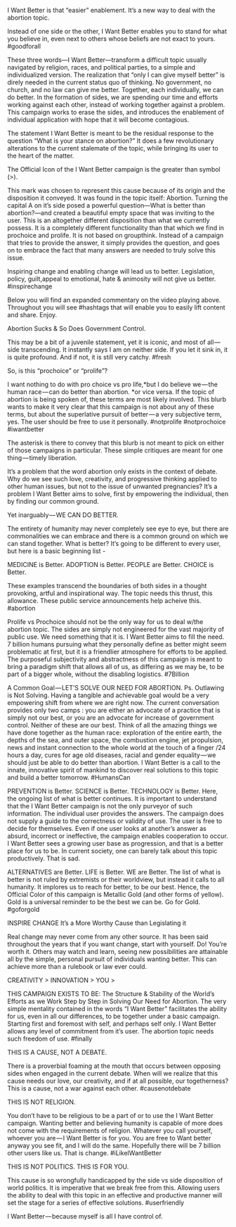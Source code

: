 
I Want Better is that “easier” enablement. It’s a new way to deal with the abortion topic. 

Instead of one side or the other, I Want Better enables you to stand for what you believe in, even next to others whose beliefs are not exact to yours. #goodforall

These three words—I Want Better—transform a difficult topic usually navigated by religion, races, and political parties, to a simple and individualized version. The realization that “only I can give myself better” is direly needed in the current status quo of thinking. No government, no church, and no law can give me better. Together, each individually, we can do better. In the formation of sides, we are spending our time and efforts working against each other, instead of working together against a problem. This campaign works to erase the sides, and introduces the enablement of individual application with hope that it will become contagious.

The statement I Want Better is meant to be the residual response to the question “What is your stance on abortion?” It does a few revolutionary alterations to the current stalemate of the topic, while bringing its user to the heart of the matter. 

The Official Icon of the I Want Better campaign is the greater than symbol (>).

This mark was chosen to represent this cause because of its origin and the disposition it conveyed. It was found in the topic itself: Abortion. Turning the capital A on it’s side posed a powerful question—What is better than abortion?—and created a beautiful empty space that was inviting to the user. This is an altogether different disposition than what we currently possess. It is a completely different functionality than that which we find in prochoice and prolife. It is not based on groupthink. Instead of a campaign that tries to provide the answer, it simply provides the question, and goes on to embrace the fact that many answers are needed to truly solve this issue.

Inspiring change and enabling change will lead us to better. Legislation, policy, guilt,appeal to emotional, hate & animosity will not give us better. #inspirechange

Below you will find an expanded commentary on the video playing above. Throughout you will see #hashtags that will enable you to easily lift content and share. Enjoy.

Abortion Sucks & So Does Government Control. 

This may be a bit of a juvenile statement, yet it is iconic, and most of all — side transcending. It instantly says I am on neither side. If you let it sink in, it is quite profound. And if not, it is still very catchy. #fresh

So, is this “prochoice” or “prolife”?

I want nothing to do with pro choice vs pro life,*but I do believe we — the human race — can do better than abortion. *or vice versa. If the topic of abortion is being spoken of, these terms are most likely involved. This blurb wants to make it very clear that this campaign is not about any  of these terms, but about the superlative pursuit of better — a very subjective term, yes. The user should be free to use it personally. #notprolife #notprochoice #iwantbetter

The asterisk is there to convey that this blurb is not meant to pick on either of those campaigns in particular. These simple critiques are meant for one thing — timely liberation.

It’s a problem that the word abortion only exists in the context of debate. Why do we see such love, creativity, and progressive thinking applied to other human issues, but not to the issue of unwanted pregnancies? It’s a problem I Want Better aims to solve, first by empowering the individual, then by finding our common ground.

Yet inarguably — WE CAN DO BETTER. 

The entirety of humanity may never completely see eye to eye, but there are commonalities we can embrace and there is a common ground on which we can stand together. What is better? It’s going to be different to every user, but here is a basic beginning list -

MEDICINE is Better. ADOPTION is Better. PEOPLE are Better. CHOICE is Better. 

These examples transcend the boundaries of both sides in a thought provoking, artful and inspirational way. The topic needs this thrust, this allowance. These public service announcements help acheive this. #abortion

Prolife vs Prochoice should not be the only way for us to deal w/the abortion topic. The sides are simply not engineered for the vast majority of public use. We need something that it is. I Want Better aims to fill the need. 7 billion humans pursuing what they personally define as better might seem problematic at first, but it is a friendlier atmosphere for efforts to be applied. The purposeful subjectivity and abstractness of this campaign is meant to bring a paradigm shift that allows all of us, as differing as we may be, to be part of a bigger whole, without the disabling logistics. #7Billion

A Common Goal — LET’S SOLVE OUR NEED FOR ABORTION. Ps. Outlawing is Not Solving. Having a tangible and achievable goal would be a very empowering shift from where we are right now. The current conversation provides only two camps : you are either an advocate of a practice that is simply not our best, or you are an advocate for increase of government control. Neither of these are our best. Think of all the amazing things we have done together as the human race: exploration of the entire earth, the depths of the sea, and outer space, the combustion engine, jet propulsion, news and instant connection to the whole world at the touch of a finger /24 hours a day, cures for age old diseases, racial and gender equality — we should just be able to do better than abortion. I Want Better is a call to the innate, innovative spirit of mankind to discover real solutions to this topic and build a better tomorrow. #HumansCan

PREVENTION is Better. SCIENCE is Better. TECHNOLOGY is Better. Here, the ongoing list of what is better continues. It is important to understand that the I Want Better campaign is not the only purveyor of such information. The individual user provides the answers. The campaign does not supply a guide to the correctness or validity of use. The user is free to decide for themselves. Even if one user looks at another’s answer as absurd, incorrect or ineffective, the campaign enables cooperation to occur. I Want Better sees a growing user base as progression, and that is a better place for us to be. In current society, one can barely talk about this topic productively. That is sad.

ALTERNATIVES are Better. LIFE is Better. WE are Better. The list of what is better is not ruled by extremists or their worldview, but instead it calls to all humanity. It implores us to reach for better, to be our best. Hence, the Official Color of this campaign is Metallic Gold (and other forms of yellow). Gold is a universal reminder to be the best we can be. Go for Gold. #goforgold

INSPIRE CHANGE
It’s a More Worthy Cause than Legislating it 

Real change may never come from any other source. It has been said throughout the years that if you want change, start with yourself. Do! You’re worth it. Others may watch and learn, seeing new possibilities are attainable all by the simple, personal pursuit of individuals wanting better. This can achieve more than a rulebook or law ever could.

CREATIVITY >
INNOVATION >
YOU > 

THIS CAMPAIGN EXISTS TO BE: The Structure & Stability of the World’s Efforts as we Work Step by Step in Solving Our Need for Abortion. The very simple mentality contained in the words “I Want Better” facilitates the ability for us, even in all our differences, to be together under a basic campaign. Starting first and foremost with self, and perhaps self only. I Want Better allows any level of commitment from it’s user. The abortion topic needs such freedom of use. #finally

THIS IS A CAUSE, NOT A DEBATE. 

There is a proverbial foaming at the mouth that occurs between opposing sides when engaged in the current debate. When will we realize that this cause needs our love, our creativity, and if at all possible, our togetherness? This is a cause, not a war against each other. #causenotdebate

THIS IS NOT RELIGION. 

You don’t have to be religious to be a part of or to use the I Want Better campaign. Wanting better and believing humanity is capable of more does not come with the requirements of religion. Whatever you call yourself, whoever you are — I Want Better is for you. You are free to Want better anyway you see fit, and I will do the same. Hopefully there will be 7 billion other users like us. That is change. #iLikeIWantBetter

THIS IS NOT POLITICS. THIS IS FOR YOU. 

This cause is so wrongfully handicapped by the side vs side disposition of world politics. It is imperative that we break free from this. Allowing users the ability to deal with this topic in an effective and productive manner will set the stage for a series of effective solutions. #userfriendly

I Want Better — because myself is all I have control of.